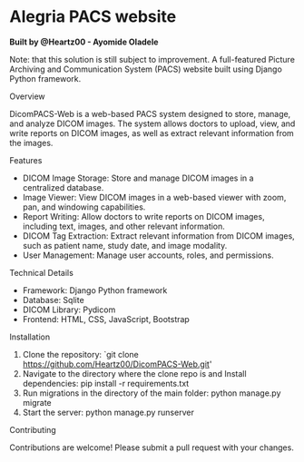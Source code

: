 # Alegria PACS website
**Built by @Heartz00 - Ayomide Oladele**

Note: that this solution is still subject to improvement.
A full-featured Picture Archiving and Communication System (PACS) website built using Django Python framework.

Overview

DicomPACS-Web is a web-based PACS system designed to store, manage, and analyze DICOM images. The system allows doctors to upload, view, and write reports on DICOM images, as well as extract relevant information from the images.

Features

- DICOM Image Storage: Store and manage DICOM images in a centralized database.
- Image Viewer: View DICOM images in a web-based viewer with zoom, pan, and windowing capabilities.
- Report Writing: Allow doctors to write reports on DICOM images, including text, images, and other relevant information.
- DICOM Tag Extraction: Extract relevant information from DICOM images, such as patient name, study date, and image modality.
- User Management: Manage user accounts, roles, and permissions.

Technical Details

- Framework: Django Python framework
- Database: Sqlite
- DICOM Library: Pydicom
- Frontend: HTML, CSS, JavaScript, Bootstrap

Installation

1. Clone the repository: `git clone https://github.com/Heartz00/DicomPACS-Web.git'
2. Navigate to the directory where the clone repo is and Install dependencies: pip install -r requirements.txt
3. Run migrations in the directory of the main folder: python manage.py migrate
4. Start the server: python manage.py runserver

Contributing

Contributions are welcome! Please submit a pull request with your changes.
